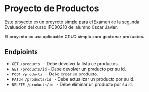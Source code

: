 # Proyecto de Productos

Este proyecto es un proyecto simple para el Examen de la segunda Evaluacion del curso IFCD0210 del alumno Oscar Javier.

El proyecto es una aplicación CRUD simple para gestionar productos.

## Endpioints

- `GET /products ` - Debe devolver la lista de productos.
- `GET /products/id` - Debe devolver un producto por su id.
- `POST /products ` - Debe crear un producto.
- `PATCH /products/id ` - Debe actualizar un producto por su id.
- `DELETE /products/id ` - Debe eliminar un producto por su id.
